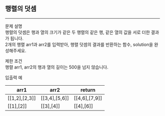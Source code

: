 ## 행렬의 덧셈

---

문제 설명  
행렬의 덧셈은 행과 열의 크기가 같은 두 행렬의 같은 행, 같은 열의 값을 서로 더한 결과가 됩니다.   
2개의 행렬 arr1과 arr2를 입력받아, 행렬 덧셈의 결과를 반환하는 함수, solution을 완성해주세요.

제한 조건  
행렬 arr1, arr2의 행과 열의 길이는 500을 넘지 않습니다.

입출력 예

| arr1          | 	arr2          | 	return |
|---------------|----------------|---------|
| [[1,2],[2,3]] | 	[[3,4],[5,6]] |	[[4,6],[7,9]]|
| [[1],[2]]     | 	[[3],[4]]     | 	[[4],[6]]     |
